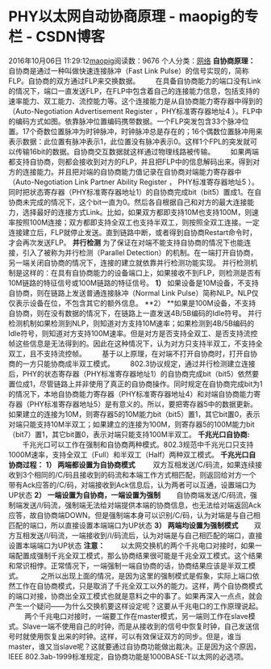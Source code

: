 # PHY以太网自动协商原理 - maopig的专栏 - CSDN博客
2016年10月06日 11:29:12[maopig](https://me.csdn.net/maopig)阅读数：9676
个人分类：[网络](https://blog.csdn.net/maopig/article/category/869532)
**自协商原理：**
自协商是通过一种叫做快速连接脉冲（Fast Link Pulse）的信号实现的，简称FLP。自协商的双方通过FLP来交换数据。
       在具备自协商能力的端口没有Link的情况下，端口一直发送FLP，在FLP中包含着自己的连接能力信息，包括支持的速率能力、双工能力、流控能力等。这个连接能力是从自协商能力寄存器中得到的（Auto-Negotiation Advertisement Register ，PHY标准寄存器地址4 ）。FLP中的编码方式如图。依靠脉冲位置编码携带数据。一个FLP突发包含33个脉冲位置。17个奇数位置脉冲为时钟脉冲，时钟脉冲总是存在的；16个偶数位置脉冲用来表示数据：此位置有脉冲表示1，此位置没有脉冲表示0。这样1个FPL的突发就可以传输16bit的数据。自协商交互数据就这样通过物理线路被传输。
       如果两端都支持自协商，则都会接收到对方的FLP，并且把FLP中的信息解码出来。得到对方的连接能力。并且把对端的自协商能力值记录在自协商对端能力寄存器中（Auto-Negotiation Link Partner Ability Register ， PHY标准寄存器地址5 ）。同时把状态寄存器（PHY标准寄存器地址1）的自协商完成bit（bit5）置成1。在自协商未完成的情况下，这个bit一直为0。然后各自根据自己和对方的最大连接能力，选择最好的连接方式Link。比如，如果双方都即支持10M也支持100M，则速率按照100M连接；双方都即支持全双工也支持半双工，则按照全双工连接。一定连接建立后，FLP就停止发送。直到链路中断，或者得到自协商Restart命令时，才会再次发送FLP。
**并行检测**
为了保证在对端不能支持自协商的情况下也能连接，引入了被称为并行检测（Parallel Detection）的机制。在一端打开自协商，另一端关闭自协商的情况下，连接的建立就依靠并行检测功能实现。
并行检测机制是这样的：在具有自协商能力的设备端口上，如果接收不到FLP，则检测是否有10M链路的特征信号或100M链路的特征信号。
**1）** 如果设备是10M设备，不支持自协商，则在链路上发送普通连接脉冲（Normal Link Pulse）简称NLP。NLP仅仅表示设备在位，不包含其它的额外信息。
**2） **如果是100M设备，不支持自协商，则在没有数据的情况下，在链路上一直发送4B/5B编码的Idle符号。
并行检测机制如果检测到NLP，则知道对方支持10M速率；如果检测到4B/5B编码的Idle符号，则知道对方支持100M速率。但是对方是否支持全双工、是否支持流控帧这些信息是无法得到的。因此在这种情况下，认为对方只支持半双工，不支持全双工，且不支持流控帧。
       基于以上原理，在对端不打开自协商时，打开自协商的一方只能协商成半双工模式。
       802.3协议规定，通过并行检测建立连接后，PHY的状态寄存器（PHY标准寄存器地址1）的自协商完成bit（bit5）依然要置位成1，尽管链路上并非使用了真正的自协商操作。同时规定在自协商完成bit为1的情况下，本地自协商能力寄存器（PHY标准寄存器地址4）和对端自协商能力寄存器（PHY标准寄存器地址5）是有意义的。所以，要把寄存器5中的数据更新。如果建立的连接为10M，则寄存器5的10M能力bit（bit5）置1，其它bit置0，表示对端只能支持10M半双工；如果建立的连接为100M，则寄存器5的100M能力bit（bit7）置1，其它bit置0，表示对端只能支持100M半双工。
**千兆光口自协商:**
       千兆光口可以工作在强制和自协商两种模式。802.3规范中千兆光口只支持1000M速率，支持全双工（Full）和半双工（Half）两种双工模式。
**千兆光口自协商过程：**
**1） 两端都设置为自协商模式**
        双方互相发送/C/码流，如果连续接收到3个相同的/C/码且接收到的码流和本端工作方式相匹配，则返回给对方一个带有Ack应答的/C/码，对端接收到Ack信息后，认为两者可以互通，设置端口为UP状态
**2） 一端设置为自协商，一端设置为强制**
       自协商端发送/C/码流，强制端发送/I/码流，强制端无法给对端提供本端的协商信息，也无法给对端返回Ack应答，故自协商端DOWN。但是强制端本身可以识别/C/码，认为对端是与自己相匹配的端口，所以直接设置本端端口为UP状态
**3） 两端均设置为强制模式**
       双方互相发送/I/码流，一端接收到/I/码流后，认为对端是与自己相匹配的端口，直接设置本端端口为UP状态
**注意：**
       以太网交换机的两个千兆电口对接时，如果一端配置成强制千兆全双工模式，那么协商结果很可能是千兆全双工模式。这个结果和常识相悖。正常情况下，一端强制一端自协商的话，协商结果应该是半双工模式。
　　 之所以出现上面的情况，是因为这里的强制模式是假象，实际上端口依然工作在自协商模式，只是取消了千兆全双工以外的能力。这样，两个自协商模式的端口对接，协商出全双工模式也就是意料之中的事了。如果再深入一点点，就会产生一个疑问——为什么交换机要这样设定呢？这要从千兆电口的工作原理说起。
　　 两个千兆电口对接时，一端要工作在master模式，另一端则工作在slave模式。Slave一端不使用自己的时钟，而是从接收到的信号中恢复时钟，自己发送信号时就使用恢复出来的时钟。这样，可以有效保证双方的同步。但是，谁当master，谁又当slave呢？这就要通过自协商功能做出裁决。正是因为这个原因，IEEE 802.3ab-1999标准规定，自协商功能是1000BASE-T以太网的必选项。
